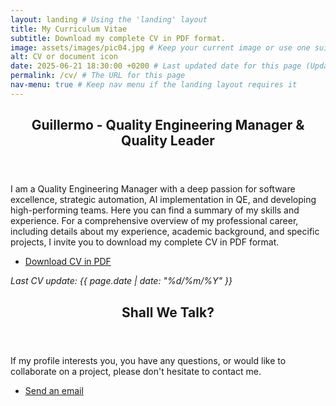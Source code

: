 ```yaml
---
layout: landing # Using the 'landing' layout
title: My Curriculum Vitae
subtitle: Download my complete CV in PDF format.
image: assets/images/pic04.jpg # Keep your current image or use one suitable for a CV
alt: CV or document icon
date: 2025-06-21 18:30:00 +0200 # Last updated date for this page (Updated!)
permalink: /cv/ # The URL for this page
nav-menu: true # Keep nav menu if the landing layout requires it
---
```


<div id="main">
    <section id="one">
        <div class="inner">
            <header class="major">
                <h2>Guillermo - Quality Engineering Manager & Quality Leader</h2>
            </header>
            <p>I am a Quality Engineering Manager with a deep passion for software excellence, strategic automation, AI implementation in QE, and developing high-performing teams. Here you can find a summary of my skills and experience. For a comprehensive overview of my professional career, including details about my experience, academic background, and specific projects, I invite you to download my complete CV in PDF format.</p>
            <ul class="actions">
                <li><a href="{{ site.baseurl }}/assets/cv/guillermoCanoCV.pdf" class="button next">Download CV in PDF</a></li>
            </ul>
            <p class="small-text"><i>Last CV update: {{ page.date | date: "%d/%m/%Y" }}</i></p>
        </div>
    </section>
    <section id="three">
        <div class="inner">
            <header class="major">
                <h2>Shall We Talk?</h2>
            </header>
            <p>If my profile interests you, you have any questions, or would like to collaborate on a project, please don't hesitate to contact me.</p>
            <ul class="actions">
                <li><a href="mailto:{{ site.email }}" class="button next">Send an email</a></li>
            </ul>
        </div>
    </section>
</div>
